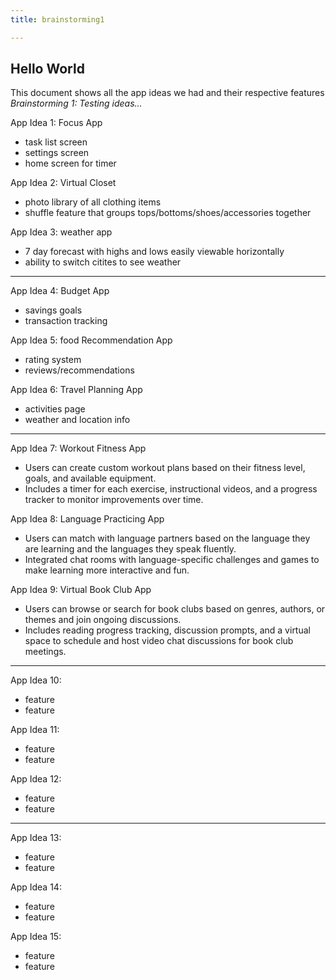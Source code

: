```yaml
---
title: brainstorming1

---
```


**Hello World**
---

This document shows all the app ideas we had and their respective features
*Brainstorming 1: Testing ideas...*

App Idea 1: Focus App
* task list screen
* settings screen
* home screen for timer

App Idea 2: Virtual Closet
* photo library of all clothing items
* shuffle feature that groups tops/bottoms/shoes/accessories together

App Idea 3: weather app
* 7 day forecast with highs and lows easily viewable horizontally
* ability to switch citites to see weather
---

App Idea 4: Budget App
* savings goals
* transaction tracking

App Idea 5: food Recommendation App
* rating system
* reviews/recommendations

App Idea 6: Travel Planning App
* activities page
* weather and location info




---
App Idea 7: Workout Fitness App
* Users can create custom workout plans based on their fitness level, goals, and available equipment.
* Includes a timer for each exercise, instructional videos, and a progress tracker to monitor improvements over time.

App Idea 8: Language Practicing App
* Users can match with language partners based on the language they are learning and the languages they speak fluently.
* Integrated chat rooms with language-specific challenges and games to make learning more interactive and fun.

App Idea 9: Virtual Book Club App
* Users can browse or search for book clubs based on genres, authors, or themes and join ongoing discussions.
* Includes reading progress tracking, discussion prompts, and a virtual space to schedule and host video chat discussions for book club meetings.

---
App Idea 10: 
* feature
* feature

App Idea 11: 
* feature
* feature

App Idea 12: 
* feature
* feature


---
App Idea 13: 
* feature
* feature

App Idea 14: 
* feature
* feature

App Idea 15: 
* feature
* feature